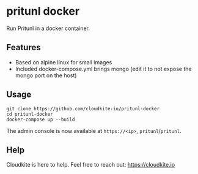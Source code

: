 # pritunl docker 
Run Pritunl in a docker container.

## Features

* Based on alpine linux for small images
* Included docker-compose.yml brings mongo (edit it to not expose the mongo port on the host)

## Usage

    git clone https://github.com/cloudkite-io/pritunl-docker
    cd pritunl-docker
    docker-compose up --build

The admin console is now available at `https://<ip>`, `pritunl`/`pritunl`.
  
## Help
Cloudkite is here to help. Feel free to reach out: https://cloudkite.io
